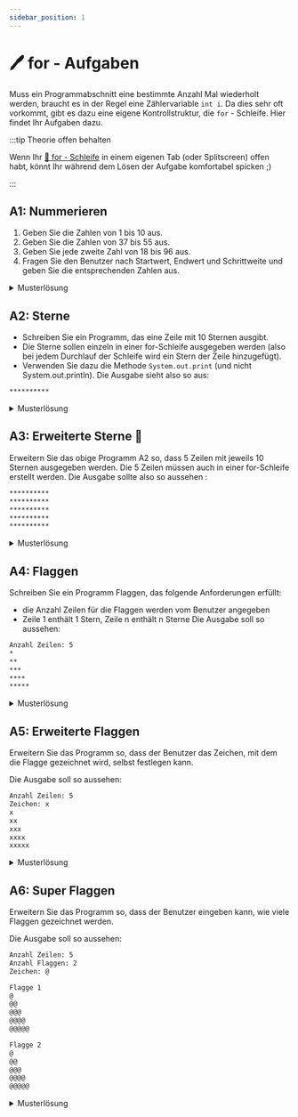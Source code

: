 ```yaml
---
sidebar_position: 1
---
```


# 🖊️ for - Aufgaben

Muss ein Programmabschnitt eine bestimmte Anzahl Mal wiederholt werden, braucht
es in der Regel eine Zählervariable `int i`. Da dies sehr oft vorkommt, gibt es
dazu eine eigene Kontrollstruktur, die `for` - Schleife. Hier findet Ihr
Aufgaben dazu.

:::tip Theorie offen behalten

Wenn Ihr [:open_book: for - Schleife](/docs/woche07/5a-while/for.md) in einem
eigenen Tab (oder Splitscreen) offen habt, könnt Ihr während dem Lösen der
Aufgabe komfortabel spicken ;)

:::

## A1: Nummerieren

1. Geben Sie die Zahlen von 1 bis 10 aus.
2. Geben Sie die Zahlen von 37 bis 55 aus.
3. Geben Sie jede zweite Zahl von 18 bis 96 aus.
4. Fragen Sie den Benutzer nach Startwert, Endwert und Schrittweite und geben
   Sie die entsprechenden Zahlen aus.

<details>
<summary>Musterlösung</summary>

```java
public class A1aFor1to10 {

  public static void main(String[] args) {
    for (int i = 1; i <= 10; i++) {
      System.out.println(i);
    }
  }
}
```

```java
public class A1bFor37to55 {

  public static void main(String[] args) {
    for (int i = 37; i <= 55; i++) {
      System.out.println(i);
    }
  }
}
```

```java
public class A1cFor18to96 {

  public static void main(String[] args) {
    for (int i = 18; i <= 96; i = i + 2) { // es würde auch gehen  i += 2;
      System.out.println(i);
    }
  }
}
```

```java
import mytools.StdInput;

public class A1dFor {

  public static void main(String[] args) {
    System.out.print("Startwert: ");
    int start = StdInput.readInt();

    System.out.print("Endwert: ");
    int ende = StdInput.readInt();

    System.out.print("Schrittweite: ");
    int sw = StdInput.readInt();

    for (int i = start; i <= ende; i = i + sw) { // es würde auch gehen  i += sw;
      System.out.println(i);
    }
  }
}
```

</details>

## A2: Sterne

- Schreiben Sie ein Programm, das eine Zeile mit 10 Sternen ausgibt.
- Die Sterne sollen einzeln in einer for-Schleife ausgegeben werden (also bei
  jedem Durchlauf der Schleife wird ein Stern der Zeile hinzugefügt).
- Verwenden Sie dazu die Methode `System.out.print` (und nicht
  System.out.println). Die Ausgabe sieht also so aus:

```bash title="Ausgabe"
**********
```

<details>
<summary>Musterlösung</summary>

```java
public class A2Sterne {

  public static void main(String[] args) {

    for (int i = 0; i < 10; i++) {
      System.out.print("*");
    }
  }
}
```

</details>

## A3: Erweiterte Sterne :star2:

Erweitern Sie das obige Programm A2 so, dass 5 Zeilen mit jeweils 10 Sternen
ausgegeben werden. Die 5 Zeilen müssen auch in einer for-Schleife erstellt
werden. Die Ausgabe sollte also so aussehen :

```bash title="Ausgabe"
**********
**********
**********
**********
**********
```

<details>
<summary>Musterlösung</summary>

```java
public class A3Sterne {

  public static void main(String[] args) {

    for (int j = 0; j < 5; j++) {
      for (int i = 0; i < 10; i++) {
        System.out.print("*");
      }

      System.out.println();
    }
  }
}
```

</details>

## A4: Flaggen

Schreiben Sie ein Programm Flaggen, das folgende Anforderungen erfüllt:

- die Anzahl Zeilen für die Flaggen werden vom Benutzer angegeben
- Zeile 1 enthält 1 Stern, Zeile n enthält n Sterne Die Ausgabe soll so
  aussehen:

```bash title="Ausgabe"
Anzahl Zeilen: 5
*
**
***
****
*****
```

<details>
<summary>Musterlösung</summary>

```java
import mytools.StdInput;

public class A4Flaggen {

  public static void main(String[] args) {
    System.out.println("Flaggen 1");
    System.out.print("Anzahl Zeilen: ");
    int lines = StdInput.readInt();

    for (int currentLine = 0; currentLine < lines; currentLine++) {
      for (int currentPos = 0; currentPos <= currentLine; currentPos++) {
        System.out.print('*');
      }

      System.out.println();
    }
  }
}
```

```java
import mytools.StdInput;

public class A4FlaggenMethode {

  public static void main(String[] args) {
    System.out.println("Flaggen 1");
    System.out.print("Anzahl Zeilen: ");
    int lines = StdInput.readInt();

    flag(lines);
  }

  public static void flag(int nr_of_lines) {
    for (int currentLine = 0; currentLine < nr_of_lines; currentLine++) {
      for (int currentPos = 0; currentPos <= currentLine; currentPos++) {
        System.out.print("*");
      }

      System.out.println();
    }
  }
}
```

</details>

## A5: Erweiterte Flaggen

Erweitern Sie das Programm so, dass der Benutzer das Zeichen, mit dem die Flagge
gezeichnet wird, selbst festlegen kann.

Die Ausgabe soll so aussehen:

```bash title="Ausgabe"
Anzahl Zeilen: 5
Zeichen: x
x
xx
xxx
xxxx
xxxxx
```

<details>
<summary>Musterlösung</summary>

```java
import mytools.StdInput;

public class A5Flaggen {

  public static void main(String[] args) {
    System.out.print("Anzahl Zeilen: ");
    int lines = StdInput.readInt();

    System.out.print("Zeichen: ");
    String zeichen = StdInput.readString();

    for (int currentLine = 0; currentLine < lines; currentLine++) {
      for (int currentPos = 0; currentPos <= currentLine; currentPos++) {
        System.out.print(zeichen);
      }

      System.out.println();
    }
  }
}
```

```java
import mytools.StdInput;

public class A5FlaggenMethode {

  public static void main(String[] args) {
    System.out.print("Anzahl Zeilen: ");
    int lines = StdInput.readInt();

    System.out.print("Zeichen: ");
    String zeichen = StdInput.readString();

    flag(lines, zeichen);
  }

  public static void flag(int nr_of_lines, String character) {
    for (int currentLine = 0; currentLine < nr_of_lines; currentLine++) {
      for (int currentPos = 0; currentPos <= currentLine; currentPos++) {
        System.out.print(character);
      }

      System.out.println();
    }
  }
}
```

</details>

## A6: Super Flaggen

Erweitern Sie das Programm so, dass der Benutzer eingeben kann, wie viele
Flaggen gezeichnet werden.

Die Ausgabe soll so aussehen:

```bash title="Ausgabe"
Anzahl Zeilen: 5
Anzahl Flaggen: 2
Zeichen: @

Flagge 1
@
@@
@@@
@@@@
@@@@@

Flagge 2
@
@@
@@@
@@@@
@@@@@
```

<details>
<summary>Musterlösung</summary>

```java
import mytools.StdInput;

public class A6Flaggen {

  public static void main(String[] args) {
    System.out.print("Anzahl Zeilen: ");
    int lines = StdInput.readInt();

    System.out.print("Anzahl Flaggen: ");
    int flags = StdInput.readInt();

    System.out.print("Zeichen: ");
    String zeichen = StdInput.readString();

    for (int currentFlag = 0; currentFlag < flags; currentFlag++) {
      System.out.println();
      System.out.println("Flagge " + (currentFlag + 1));

      for (int currentLine = 0; currentLine < lines; currentLine++) {
        for (int currentPos = 0; currentPos <= currentLine; currentPos++) {
          System.out.print(zeichen);
        }

        System.out.println();
      }
    }
  }
}
```

```java
import mytools.StdInput;

public class A6FlaggenMethode {

  public static void main(String[] args) {
    System.out.print("Anzahl Zeilen: ");
    int lines = StdInput.readInt();

    System.out.print("Anzahl Flaggen: ");
    int flags = StdInput.readInt();

    System.out.print("Zeichen: ");
    String zeichen = StdInput.readString();

    for (int currentFlag = 0; currentFlag < flags; currentFlag++) {
      flag(currentFlag + 1, lines, zeichen);
    }

    // eine andere Variante fuer das Zaehlen der Flaggen ist:
    for (int currentFlag = 1; currentFlag <= flags; currentFlag++) {
      flag(currentFlag, lines, zeichen);
    }
  }

  public static void flag(int flagNumber, int nr_of_lines, String character) {
    System.out.println();
    System.out.println("Flagge " + flagNumber);

    for (int currentLine = 0; currentLine < nr_of_lines; currentLine++) {
      for (int currentPos = 0; currentPos <= currentLine; currentPos++) {
        System.out.print(character);
      }

      System.out.println();
    }
  }
}
```

</details>
